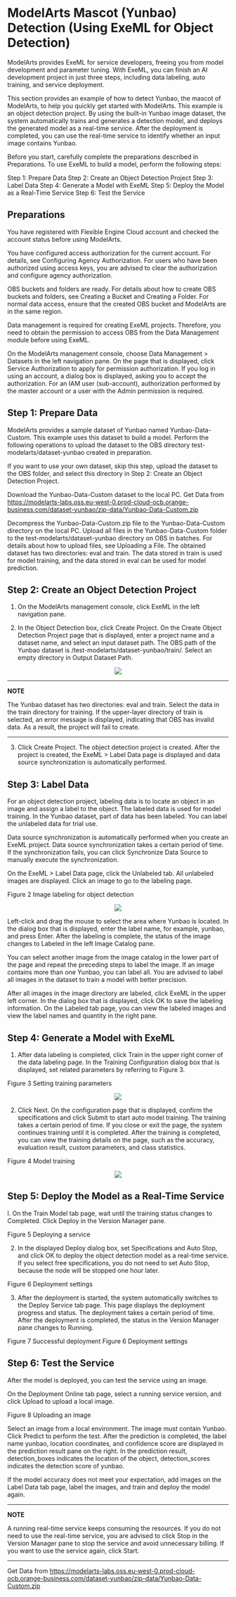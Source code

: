 # ModelArts Mascot (Yunbao) Detection (Using ExeML for Object Detection)

ModelArts provides ExeML for service developers, freeing you from model development and parameter tuning. With ExeML, you can finish an AI development project in just three steps, including data labeling, auto training, and service deployment.

This section provides an example of how to detect Yunbao, the mascot of ModelArts, to help you quickly get started with ModelArts. This example is an object detection project. By using the built-in Yunbao image dataset, the system automatically trains and generates a detection model, and deploys the generated model as a real-time service. After the deployment is completed, you can use the real-time service to identify whether an input image contains Yunbao.

Before you start, carefully complete the preparations described in Preparations. To use ExeML to build a model, perform the following steps:

Step 1: Prepare Data
Step 2: Create an Object Detection Project
Step 3: Label Data
Step 4: Generate a Model with ExeML
Step 5: Deploy the Model as a Real-Time Service
Step 6: Test the Service

## Preparations

You have registered with Flexible Engine Cloud account and checked the account status before using ModelArts. 

You have configured access authorization for the current account. For details, see Configuring Agency Authorization. For users who have been authorized using access keys, you are advised to clear the authorization and configure agency authorization.

OBS buckets and folders are ready. For details about how to create OBS buckets and folders, see Creating a Bucket and Creating a Folder. For normal data access, ensure that the created OBS bucket and ModelArts are in the same region.

Data management is required for creating ExeML projects. Therefore, you need to obtain the permission to access OBS from the Data Management module before using ExeML.

On the ModelArts management console, choose Data Management > Datasets in the left navigation pane. On the page that is displayed, click Service Authorization to apply for permission authorization. If you log in using an account, a dialog box is displayed, asking you to accept the authorization. For an IAM user (sub-account), authorization performed by the master account or a user with the Admin permission is required.

## Step 1: Prepare Data

ModelArts provides a sample dataset of Yunbao named Yunbao-Data-Custom. This example uses this dataset to build a model. Perform the following operations to upload the dataset to the OBS directory test-modelarts/dataset-yunbao created in preparation.

If you want to use your own dataset, skip this step, upload the dataset to the OBS folder, and select this directory in Step 2: Create an Object Detection Project.

Download the Yunbao-Data-Custom dataset to the local PC. Get Data from https://modelarts-labs.oss.eu-west-0.prod-cloud-ocb.orange-business.com/dataset-yunbao/zip-data/Yunbao-Data-Custom.zip

Decompress the Yunbao-Data-Custom.zip file to the Yunbao-Data-Custom directory on the local PC.
Upload all files in the Yunbao-Data-Custom folder to the test-modelarts/dataset-yunbao directory on OBS in batches. For details about how to upload files, see Uploading a File.
The obtained dataset has two directories: eval and train. The data stored in train is used for model training, and the data stored in eval can be used for model prediction.

## Step 2: Create an Object Detection Project

1. On the ModelArts management console, click ExeML in the left navigation pane.

2. In the Object Detection box, click Create Project. On the Create Object Detection Project page that is displayed, enter a project name and a dataset name, and select an input dataset path. The OBS path of the Yunbao dataset is /test-modelarts/dataset-yunbao/train/. Select an empty directory in Output Dataset Path.

<p align="center">
 <img src="Images/yunbao1.JPG">
</p>

---
**NOTE**

The Yunbao dataset has two directories: eval and train. Select the data in the train directory for training. If the upper-layer directory of train is selected, an error message is displayed, indicating that OBS has invalid data. As a result, the project will fail to create.

---


3. Click Create Project. The object detection project is created. After the project is created, the ExeML > Label Data page is displayed and data source synchronization is automatically performed.

## Step 3: Label Data
For an object detection project, labeling data is to locate an object in an image and assign a label to the object. The labeled data is used for model training. In the Yunbao dataset, part of data has been labeled. You can label the unlabeled data for trial use.

Data source synchronization is automatically performed when you create an ExeML project. Data source synchronization takes a certain period of time. If the synchronization fails, you can click Synchronize Data Source to manually execute the synchronization.

On the ExeML > Label Data page, click the Unlabeled tab. All unlabeled images are displayed. Click an image to go to the labeling page.

Figure 2 Image labeling for object detection
<p align="center">
 <img src="Images/yunbao2.JPG">
</p>

Left-click and drag the mouse to select the area where Yunbao is located. In the dialog box that is displayed, enter the label name, for example, yunbao, and press Enter. After the labeling is complete, the status of the image changes to Labeled in the left Image Catalog pane.

You can select another image from the image catalog in the lower part of the page and repeat the preceding steps to label the image. If an image contains more than one Yunbao, you can label all. You are advised to label all images in the dataset to train a model with better precision.

After all images in the image directory are labeled, click ExeML in the upper left corner. In the dialog box that is displayed, click OK to save the labeling information. On the Labeled tab page, you can view the labeled images and view the label names and quantity in the right pane.

## Step 4: Generate a Model with ExeML

1. After data labeling is completed, click Train in the upper right corner of the data labeling page. In the Training Configuration dialog box that is displayed, set related parameters by referring to Figure 3.


Figure 3 Setting training parameters
<p align="center">
 <img src="Images/figure3.JPG">
</p>


2. Click Next. On the configuration page that is displayed, confirm the specifications and click Submit to start auto model training. The training takes a certain period of time. If you close or exit the page, the system continues training until it is completed.
After the training is completed, you can view the training details on the page, such as the accuracy, evaluation result, custom parameters, and class statistics.

Figure 4 Model training
<p align="center">
 <img src="Images/figure4.JPG">
</p>

## Step 5: Deploy the Model as a Real-Time Service

l. On the Train Model tab page, wait until the training status changes to Completed. Click Deploy in the Version Manager pane.

Figure 5 Deploying a service

2. In the displayed Deploy dialog box, set Specifications and Auto Stop, and click OK to deploy the object detection model as a real-time service.
If you select free specifications, you do not need to set Auto Stop, because the node will be stopped one hour later.

Figure 6 Deployment settings

3. After the deployment is started, the system automatically switches to the Deploy Service tab page. This page displays the deployment progress and status.
The deployment takes a certain period of time. After the deployment is completed, the status in the Version Manager pane changes to Running.

Figure 7 Successful deployment
Figure 6 Deployment settings

## Step 6: Test the Service

After the model is deployed, you can test the service using an image.

On the Deployment Online tab page, select a running service version, and click Upload to upload a local image.

Figure 8 Uploading an image

Select an image from a local environment. The image must contain Yunbao. Click Predict to perform the test.
After the prediction is completed, the label name yunbao, location coordinates, and confidence score are displayed in the prediction result pane on the right. In the prediction result, detection_boxes indicates the location of the object, detection_scores indicates the detection score of yunbao.

If the model accuracy does not meet your expectation, add images on the Label Data tab page, label the images, and train and deploy the model again.

---
**NOTE**

A running real-time service keeps consuming the resources. If you do not need to use the real-time service, you are advised to click Stop in the Version Manager pane to stop the service and avoid unnecessary billing. If you want to use the service again, click Start.

---


Get Data from https://modelarts-labs.oss.eu-west-0.prod-cloud-ocb.orange-business.com/dataset-yunbao/zip-data/Yunbao-Data-Custom.zip

